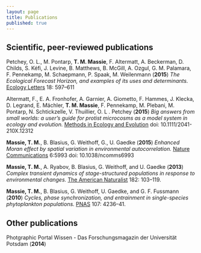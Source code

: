 ```yaml
---
layout: page
title: Publications
published: true
---
```

## Scientific, peer-reviewed publications

Petchey, O. L., M. Pontarp, **T. M. Massie**, F. Altermatt, A. Beckerman, D. Childs, S. Kéfi, J. Levine, B. Matthews, B. McGill, A. Ozgul, G. M. Palamara, F. Pennekamp, M. Schaepmann, P. Spaak, M. Weilenmann (**2015**) _The Ecological Forecast Horizon, and examples of its uses and determinants._  [Ecology Letters](http://onlinelibrary.wiley.com/doi/10.1111/ele.12443/full) 18: 597–611  

Altermatt, F., E. A. Fronhofer, A. Garnier, A. Giometto, F. Hammes, J. Klecka, D. Legrand, E. Mächler, **T. M. Massie**, F. Pennekamp, M. Plebani, M. Pontarp, N. Schtickzelle, V. Thuillier, O. L . Petchey (**2015**) _Big answers from small worlds: a user’s guide for protist microcosms as a model system in ecology and evolution._ [Methods in Ecology and Evolution](http://onlinelibrary.wiley.com/doi/10.1111/2041-210X.12312/full) doi: 10.1111/2041-210X.12312  

**Massie, T. M.**, B. Blasius, G. Weithoff, G., U. Gaedke (**2015**) _Enhanced Moran effect by spatial variation in environmental autocorrelation._ [Nature Communications](https://www.nature.com/articles/ncomms6993) 6:5993 doi: 10.1038/ncomms6993  

**Massie, T. M.**, A. Ryabov, B. Blasius, G. Weithoff, and U. Gaedke (**2013**) _Complex transient dynamics of stage-structured populations in response to environmental changes._ [The American Naturalist](http://www.journals.uchicago.edu/doi/abs/10.1086/670590) 182: 103–119.  

**Massie, T. M.**, B. Blasius, G. Weithoff, U. Gaedke, and G. F. Fussmann (**2010**) _Cycles, phase synchronization, and entrainment in single-species phytoplankton populations._ [PNAS](http://www.pnas.org/content/107/9/4236.short) 107: 4236–41.


## Other publications

Photgraphic Portal Wissen - Das Forschungsmagazin der Universität Potsdam (**2014**)
